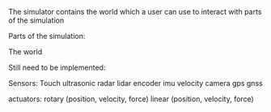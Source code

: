 The simulator contains the world which a user can use to interact with parts of the simulation



Parts of the simulation:

The world


Still need to be implemented: 

Sensors:
	Touch
	ultrasonic
	radar
	lidar
	encoder
	imu
	velocity
	camera
	gps
	gnss
	

actuators:
	rotary (position, velocity, force)
	linear (position, velocity, force)